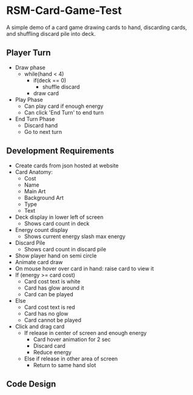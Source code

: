 # RSM-Card-Game-Test

A simple demo of a card game drawing cards to hand, discarding cards, and shuffling discard pile into deck.

## Player Turn

- Draw phase
  - while(hand < 4)
    - if(deck == 0)
      - shuffle discard
    - draw card
- Play Phase
  - Can play card if enough energy
  - Can click 'End Turn' to  end turn
- End Turn Phase
  - Discard hand
  - Go to next turn

## Development Requirements

- Create cards from json hosted at website
- Card Anatomy:
  - Cost
  - Name
  - Main Art
  - Background Art
  - Type
  - Text
- Deck display in lower left of screen
  - Shows card count in deck
- Energy count display
  - Shows current energy slash max energy
- Discard Pile
  - Shows card count in discard pile
- Show player hand on semi circle
- Animate card draw
- On mouse hover over card in hand: raise card to view it
- If (energy >= card cost) 
  - Card cost text is white
  - Card has glow around it
  - Card can be played
- Else  
  - Card cost text is red
  - Card has no glow
  - Card cannot be played
- Click and drag card
  - If release in center of screen and enough energy
    - Card hover animation for 2 sec
    - Discard card
    - Reduce energy
  - Else if release in other area of screen
    - Return to same hand slot
    
## Code Design
